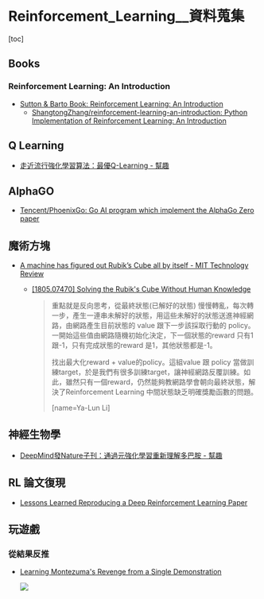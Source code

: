 # Reinforcement_Learning__資料蒐集

[toc]
<!-- toc --> 

## Books

### Reinforcement Learning: An Introduction
- [Sutton & Barto Book: Reinforcement Learning: An Introduction](http://incompleteideas.net/book/the-book-2nd.html)
    - [ShangtongZhang/reinforcement-learning-an-introduction: Python Implementation of Reinforcement Learning: An Introduction](https://github.com/ShangtongZhang/reinforcement-learning-an-introduction)



## Q Learning

- [走近流行強化學習算法：最優Q-Learning - 幫趣](http://bangqu.com/96pyt4.html#utm_source=Facebook_PicSee&utm_medium=Social)



## AlphaGO

- [Tencent/PhoenixGo: Go AI program which implement the AlphaGo Zero paper](https://github.com/Tencent/PhoenixGo)


## 魔術方塊

- [A machine has figured out Rubik’s Cube all by itself - MIT Technology Review](https://www.technologyreview.com/s/611281/a-machine-has-figured-out-rubiks-cube-all-by-itself/)

    - [[1805.07470] Solving the Rubik's Cube Without Human Knowledge](https://arxiv.org/abs/1805.07470)

        > 重點就是反向思考，從最終狀態(已解好的狀態) 慢慢轉亂，每次轉一步，產生一連串未解好的狀態，用這些未解好的狀態送進神經網路，由網路產生目前狀態的 value 跟下一步該採取行動的 policy。一開始這些值由網路隨機初始化決定，下一個狀態的reward 只有1跟-1，只有完成狀態的reward 是1，其他狀態都是-1。
        > 
        > 找出最大化reward + value的policy。這組value 跟 policy 當做訓練target，於是我們有很多訓練target，讓神經網路反覆訓練。如此，雖然只有一個reward，仍然能夠教網路學會朝向最終狀態，解決了Reinforcement Learning 中間狀態缺乏明確獎勵函數的問題。
        > 
        > [name=Ya-Lun Li] 


## 神經生物學

- [DeepMind發Nature子刊：通過元強化學習重新理解多巴胺 - 幫趣](http://bangqu.com/9T4M59.html)

## RL 論文復現

- [Lessons Learned Reproducing a Deep Reinforcement Learning Paper](http://amid.fish/reproducing-deep-rl)

## 玩遊戲

### 從結果反推

- [Learning Montezuma's Revenge from a Single Demonstration](https://blog.openai.com/learning-montezumas-revenge-from-a-single-demonstration/)

    ![](https://blog.openai.com/content/images/2018/06/montezuma_graphic@2x.png)

